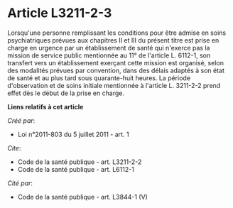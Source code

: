 # Article L3211-2-3

Lorsqu'une personne remplissant les conditions pour être admise en soins psychiatriques prévues aux chapitres II et III du
présent titre est prise en charge en urgence par un établissement de santé qui n'exerce pas la mission de service public
mentionnée au 11° de l'article L. 6112-1, son transfert vers un établissement exerçant cette mission est organisé, selon des
modalités prévues par convention, dans des délais adaptés à son état de santé et au plus tard sous quarante-huit heures. La
période d'observation et de soins initiale mentionnée à l'article L. 3211-2-2 prend effet dès le début de la prise en charge.

**Liens relatifs à cet article**

_Créé par_:

  - Loi n°2011-803 du 5 juillet 2011 - art. 1

_Cite_:

  - Code de la santé publique - art. L3211-2-2
  - Code de la santé publique - art. L6112-1

_Cité par_:

  - Code de la santé publique - art. L3844-1 (V)
